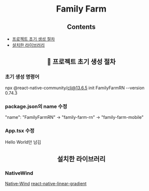 <h1 align='center'>
Family Farm
</h1>

<h2 align='center'>Contents</h2>

- [프로젝트 초기 생성 절차](#-프로젝트-초기-생성-절차)
- [설치한 라이브러리](#-설치한-라이브러리)

<h2 align='center'>📖 프로젝트 초기 생성 절차</h2>

### 초기 생성 명령어

npx @react-native-community/cli@13.6.5 init FamilyFarmRN --version 0.74.3

### package.json의 name 수정

"name": "FamilyFarmRN"
-> "family-farm-rn"
-> "family-farm-mobile"

### App.tsx 수정

Hello World만 남김

<h2 align='center'>설치한 라이브러리</h2>

### NativeWind

[Native-Wind](https://www.nativewind.dev/)
[react-native-linear-gradient](https://github.com/react-native-linear-gradient/react-native-linear-gradient)
